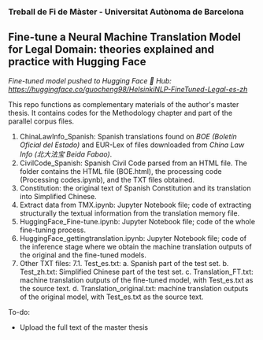 ### Treball de Fi de Màster - Universitat Autònoma de Barcelona
## Fine-tune a Neural Machine Translation Model for Legal Domain: theories explained and practice with Hugging Face

*Fine-tuned model pushed to Hugging Face 🤗 Hub: https://huggingface.co/guocheng98/HelsinkiNLP-FineTuned-Legal-es-zh*

This repo functions as complementary materials of the author's master thesis. It contains codes for the Methodology chapter and part of the parallel corpus files.

1. ChinaLawInfo_Spanish: Spanish translations found on *BOE (Boletín Oficial del Estado)* and EUR-Lex of files downloaded from *China Law Info (北大法宝 Beida Fabao)*.
2. CivilCode_Spanish: Spanish Civil Code parsed from an HTML file. The folder contains the HTML file (BOE.html), the processing code (Processing codes.ipynb), and the TXT files obtained.
3. Constitution: the original text of Spanish Constitution and its translation into Simplified Chinese.
4. Extract data from TMX.ipynb: Jupyter Notebook file; code of extracting structurally the textual information from the translation memory file.
5. HuggingFace_Fine-tune.ipynb: Jupyter Notebook file; code of the whole fine-tuning process.
6. HuggingFace_gettingtranslation.ipynb: Jupyter Notebook file; code of the inference stage where we obtain the machine translation outputs of the original and the fine-tuned models.
7. Other TXT files:
7.1. Test_es.txt:
    a. Spanish part of the test set.
    b. Test_zh.txt: Simplified Chinese part of the test set.
    c. Translation_FT.txt: machine translation outputs of the fine-tuned model, with Test_es.txt as the source text.
    d. Translation_original.txt: machine translation outputs of the original model, with Test_es.txt as the source text.

To-do:
- Upload the full text of the master thesis
